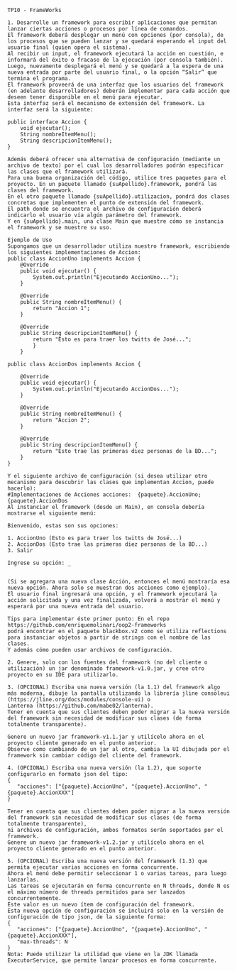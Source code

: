     TP10 - FrameWorks

    1. Desarrolle un framework para escribir aplicaciones que permitan lanzar ciertas acciones o procesos por línea de comandos.
    El framework deberá desplegar un menú con opciones (por consola), de los procesos que se pueden lanzar y se quedará esperando el input del usuario final (quien opera el sistema).  
    Al recibir un input, el framework ejecutará la acción en cuestión, e informará del éxito o fracaso de la ejecución (por consola también).
    Luego, nuevamente desplegará el menú y se quedará a la espera de una nueva entrada por parte del usuario final, o la opción “Salir” que termina el programa.
    El framework proveerá de una interfaz que los usuarios del framework (en adelante desarrolladores) deberán implementar para cada acción que deseen tener disponible en el menú para ejecutar.
    Esta interfaz será el mecanismo de extensión del framework. La interfaz será la siguiente:
    
    public interface Accion {
        void ejecutar();
        String nombreItemMenu();
        String descripcionItemMenu();
    }

    Además deberá ofrecer una alternativa de configuración (mediante un archivo de texto) por el cual los desarrolladores podrán especificar las clases que el framework utilizará.   
    Para una buena organización del código, utilice tres paquetes para el proyecto. En un paquete llamado {suApellido}.framework, pondrá las clases del framework.
    En el otro paquete llamado {suApellido}.utilizacion, pondrá dos clases concretas que implementen el punto de extensión del framework.
    El path donde se encuentra el archivo de configuración deberá indicarlo el usuario vía algún parámetro del framework.  
    Y en {suApellido}.main, una clase Main que muestre cómo se instancia el framework y se muestre su uso.

    Ejemplo de Uso
    Supongamos que un desarrollador utiliza nuestro framework, escribiendo los siguientes implementaciones de Accion:
    public class AccionUno implements Accion {
        @Override
        public void ejecutar() {
            System.out.println("Ejecutando AccionUno...");
        }

        @Override
        public String nombreItemMenu() {
            return "Accion 1";
        }
        
        @Override
        public String descripcionItemMenu() {
            return "Esto es para traer los twitts de José...";
            }
        }
        
    public class AccionDos implements Accion {
        
        @Override
        public void ejecutar() {
            System.out.println("Ejecutando AccionDos...");
        }
        
        @Override
        public String nombreItemMenu() {
            return "Accion 2";
        }
        
        @Override
        public String descripcionItemMenu() {
            return "Esto trae las primeras diez personas de la BD...";
        }
    }

    Y el siguiente archivo de configuración (si desea utilizar otro mecanismo para descubrir las clases que implementan Accion, puede hacerlo):
    #Implementaciones de Acciones acciones:  {paquete}.AccionUno; {paquete}.AccionDos
    Al instanciar el framework (desde un Main), en consola debería mostrarse el siguiente menú:

    Bienvenido, estas son sus opciones:
    
    1. AccionUno (Esto es para traer los twitts de José...)
    2. AccionDos (Esto trae las primeras diez personas de la BD...)
    3. Salir
    
    Ingrese su opción: _


    (Si se agregara una nueva clase Acción, entonces el menú mostraría esa nueva opción. Ahora solo se muestran dos acciones como ejemplo).
    El usuario final ingresará una opción, y el framework ejecutará la acción solicitada y una vez finalizada, volverá a mostrar el menú y esperará por una nueva entrada del usuario.
    
    Tips para implementar éste primer punto: En el repo https://github.com/enriquemolinari/oop2-frameworks
    podrá encontrar en el paquete blackbox.v2 como se utiliza reflections para instanciar objetos a partir de strings con el nombre de las clases.
    Y además cómo pueden usar archivos de configuración.

    2. Genere, solo con los fuentes del framework (no del cliente o utilización) un jar denominado framework-v1.0.jar, y cree otro proyecto en su IDE para utilizarlo.

    3. (OPCIONAL) Escriba una nueva versión (la 1.1) del framework algo más moderna, dibuje la pantalla utilizando la librería jline consoleui (https://jline.org/docs/modules/console-ui) o
    Lanterna (https://github.com/mabe02/lanterna).
    Tener en cuenta que sus clientes deben poder migrar a la nueva versión del framework sin necesidad de modificar sus clases (de forma totalmente transparente).
    
    Genere un nuevo jar framework-v1.1.jar y utilícelo ahora en el proyecto cliente generado en el punto anterior.
    Observe como cambiando de un jar al otro, cambia la UI dibujada por el framework sin cambiar código del cliente del framework.

    4. (OPCIONAL) Escriba una nueva versión (la 1.2), que soporte configurarlo en formato json del tipo:
    {
       "acciones": ["{paquete}.AccionUno", "{paquete}.AccionUno", "{paquete}.AccionXXX"]
    }

    Tener en cuenta que sus clientes deben poder migrar a la nueva versión del framework sin necesidad de modificar sus clases (de forma totalmente transparente),
    ni archivos de configuración, ambos formatos serán soportados por el framework.
    Genere un nuevo jar framework-v1.2.jar y utilícelo ahora en el proyecto cliente generado en el punto anterior.

    5. (OPCIONAL) Escriba una nueva versión del framework (1.3) que permita ejecutar varias acciones en forma concurrente.
    Ahora el menú debe permitir seleccionar 1 o varias tareas, para luego lanzarlas.
    Las tareas se ejecutarán en forma concurrente en N threads, donde N es el máximo número de threads permitidos para ser lanzados concurrentemente.
    Éste valor es un nuevo ítem de configuración del framework.
    Esta nueva opción de configuración se incluirá solo en la versión de configuración de tipo json, de la siguiente forma:
    {
       "acciones": ["{paquete}.AccionUno", "{paquete}.AccionUno", "{paquete}.AccionXXX"],
       "max-threads": N
    }
    Nota: Puede utilizar la utilidad que viene en la JDK llamada ExecutorService, que permite lanzar procesos en forma concurrente.